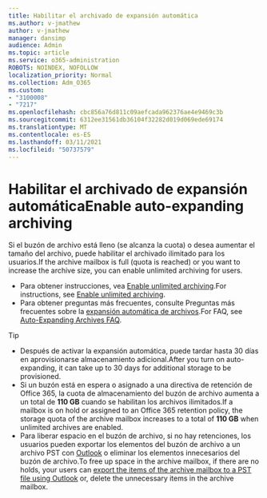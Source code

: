 ```yaml
---
title: Habilitar el archivado de expansión automática
ms.author: v-jmathew
author: v-jmathew
manager: dansimp
audience: Admin
ms.topic: article
ms.service: o365-administration
ROBOTS: NOINDEX, NOFOLLOW
localization_priority: Normal
ms.collection: Adm_O365
ms.custom:
- "3100008"
- "7217"
ms.openlocfilehash: cbc856a76d811c09aefcada962376ae4e9469c3b
ms.sourcegitcommit: 6312ee31561db36104f32282d019d069ede69174
ms.translationtype: MT
ms.contentlocale: es-ES
ms.lasthandoff: 03/11/2021
ms.locfileid: "50737579"
---
```

# <a name="enable-auto-expanding-archiving"></a><span data-ttu-id="16d77-102">Habilitar el archivado de expansión automática</span><span class="sxs-lookup"><span data-stu-id="16d77-102">Enable auto-expanding archiving</span></span>

<span data-ttu-id="16d77-103">Si el buzón de archivo está lleno (se alcanza la cuota) o desea aumentar el tamaño del archivo, puede habilitar el archivado ilimitado para los usuarios.</span><span class="sxs-lookup"><span data-stu-id="16d77-103">If the archive mailbox is full (quota is reached) or you want to increase the archive size, you can enable unlimited archiving for users.</span></span>

- <span data-ttu-id="16d77-104">Para obtener instrucciones, vea [Enable unlimited archiving](https://docs.microsoft.com/office365/securitycompliance/enable-unlimited-archiving).</span><span class="sxs-lookup"><span data-stu-id="16d77-104">For instructions, see [Enable unlimited archiving](https://docs.microsoft.com/office365/securitycompliance/enable-unlimited-archiving).</span></span>
- <span data-ttu-id="16d77-105">Para obtener preguntas más frecuentes, consulte Preguntas más frecuentes sobre la [expansión automática de archivos](https://blogs.technet.microsoft.com/exchange/2018/04/09/office-365-auto-expanding-archives-faq/).</span><span class="sxs-lookup"><span data-stu-id="16d77-105">For FAQ, see [Auto-Expanding Archives FAQ](https://blogs.technet.microsoft.com/exchange/2018/04/09/office-365-auto-expanding-archives-faq/).</span></span>

> [!TIP]
>
> - <span data-ttu-id="16d77-106">Después de activar la expansión automática, puede tardar hasta 30 días en aprovisionarse almacenamiento adicional.</span><span class="sxs-lookup"><span data-stu-id="16d77-106">After you turn on auto-expanding, it can take up to 30 days for additional storage to be provisioned.</span></span>
> - <span data-ttu-id="16d77-107">Si un buzón está en espera o asignado a una directiva de retención de Office 365, la cuota de almacenamiento del buzón de archivo aumenta a un total de **110 GB** cuando se habilitan los archivos ilimitados.</span><span class="sxs-lookup"><span data-stu-id="16d77-107">If a mailbox is on hold or assigned to an Office 365 retention policy, the storage quota of the archive mailbox increases to a total of **110 GB** when unlimited archives are enabled.</span></span>
> - <span data-ttu-id="16d77-108">Para liberar espacio en el buzón de archivo, si no hay retenciones, los usuarios pueden exportar los elementos del buzón de archivo a un archivo PST con [Outlook](https://support.office.com/article/Export-or-backup-email-contacts-and-calendar-to-an-Outlook-pst-file-14252b52-3075-4e9b-be4e-ff9ef1068f91) o eliminar los elementos innecesarios del buzón de archivo.</span><span class="sxs-lookup"><span data-stu-id="16d77-108">To free up space in the archive mailbox, if there are no holds, your users can [export the items of the archive mailbox to a PST file using Outlook](https://support.office.com/article/Export-or-backup-email-contacts-and-calendar-to-an-Outlook-pst-file-14252b52-3075-4e9b-be4e-ff9ef1068f91) or, delete the unnecessary items in the archive mailbox.</span></span>
